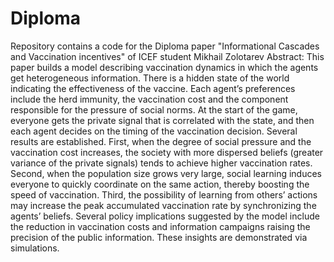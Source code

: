 # Diploma
Repository contains a code for the Diploma paper "Informational Cascades and Vaccination incentives" of ICEF student Mikhail Zolotarev
Abstract: 
This paper builds a model describing vaccination dynamics in which the agents get heterogeneous information. 
There is a hidden state of the world indicating the effectiveness of the vaccine. 
Each agent’s preferences include the herd immunity, the vaccination cost and the component responsible for the pressure of social norms. 
At the start of the game, everyone gets the private signal that is correlated with the state, and then each agent decides on the timing of the vaccination decision.
Several results are established.
First, when the degree of social pressure and the vaccination cost increases, the society with more dispersed beliefs (greater variance of the private signals) tends to achieve higher vaccination rates. 
Second, when the population size grows very large, social learning induces everyone to quickly coordinate on the same action, thereby boosting the speed of vaccination.
Third, the possibility of learning from others’ actions may increase the peak accumulated vaccination rate by synchronizing the agents’ beliefs.
Several policy implications suggested by the model include the reduction in vaccination costs and information campaigns raising the precision of the public information. 
These insights are demonstrated via simulations.
